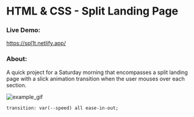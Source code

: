 # HTML & CSS - Split Landing Page

### Live Demo:

https://spl1t.netlify.app/

### About:

A quick project for a Saturday morning that encompasses a split landing page with a slick animation transition when the user mouses over each section.

![example_gif](./example.gif)

```
transition: var(--speed) all ease-in-out;

```
